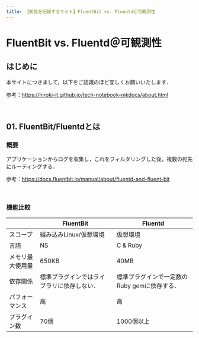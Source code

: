 ```yaml
---
title: 【知見を記録するサイト】FluentBit vs. Fluentd＠可観測性
---
```


# FluentBit vs. Fluentd＠可観測性

## はじめに

本サイトにつきまして，以下をご認識のほど宜しくお願いいたします．

参考：https://hiroki-it.github.io/tech-notebook-mkdocs/about.html

<br>

## 01. FluentBit/Fluentdとは

### 概要

アプリケーションからログを収集し，これをフィルタリングした後，複数の宛先にルーティングする．

参考：https://docs.fluentbit.io/manual/about/fluentd-and-fluent-bit

<br>

### 機能比較

|                  | FluentBit                                  | Fluentd                                      |
| ---------------- | ------------------------------------------ | -------------------------------------------- |
| スコープ         | 組み込みLinux/仮想環境                     | 仮想環境                                     |
| 言語             | NS                                         | C & Ruby                                     |
| メモリ最大使用量 | 650KB                                      | 40MB                                         |
| 依存関係         | 標準プラグインではライブラリに依存しない． | 標準プラグインで一定数のRuby gemに依存する． |
| パフォーマンス   | 高                                         | 高                                           |
| プラグイン数     | 70個                                       | 1000個以上                                   |
